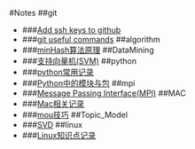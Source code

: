 #Notes
##git
* ###<a href="html/git/add_ssh_keys.html">Add ssh keys to github</a>
* ###<a href="html/git/git.html">git useful commands</a>
##algorithm
* ###<a href="html/algorithm/minhash.html">minHash算法原理</a>
##DataMining
* ###<a href="html/DataMining/SVM.html">支持向量机(SVM)</a>
##python
* ###<a href="html/python/changyong.html">python常用记录</a>
* ###<a href="html/python/python中的模块.html">Python中的模块与包</a>
##mpi
* ###<a href="html/mpi/mpi_tutorials.html">Message Passing Interface(MPI)</a>
##MAC
* ###<a href="html/MAC/mac.html">Mac相关记录</a>
* ###<a href="html/MAC/mou.html">mou技巧</a>
##Topic_Model
* ###<a href="html/Topic_Model/SVD.html">SVD</a>
##linux
* ###<a href="html/linux/linux.html">Linux知识点记录</a>
